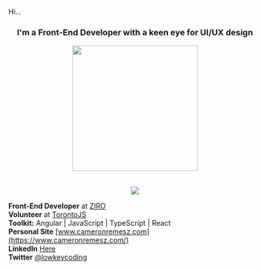 Hi...

<h3 align="center">I'm a Front-End Developer with a keen eye for UI/UX design</h3>

<div align="center">
   <img src="https://github.com/lowkeycode/lowkeycode/assets/59005164/c92624f6-eb31-4a1c-843e-c2ffa238d309" width="250px" height="250px"/>
</div>
<br/>

<p align="center">
   <img src="https://skillicons.dev/icons?i=angular,js,ts,react" />
</p>

**Front-End Developer** at [ZIRO](https://github.com/Stack8)<br/>
**Volunteer** at [TorontoJS](https://github.com/torontojs/torontojs.com)<br/>
**Toolkit:**  Angular | JavaScript | TypeScript | React <br/>
**Personal Site** [www.cameronremesz.com](https://www.cameronremesz.com/)<br/>
**LinkedIn** [Here](https://www.linkedin.com/in/cameron-remesz/)<br/>
**Twitter** [@lowkeycoding](https://twitter.com/lowkeycoding)<br/>
